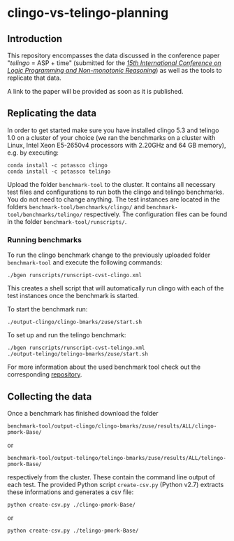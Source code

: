 # clingo-vs-telingo-planning

## Introduction

This repository encompasses the data discussed in the conference paper "*telingo* = ASP + time" (submitted for the [*15th International Conference on Logic Programming and Non-monotonic Reasoning*](https://sites.sju.edu/plw/lpnmr-2019/)) as well as the tools to replicate that data.

A link to the paper will be provided as soon as it is published.

## Replicating the data

In order to get started make sure you have installed clingo 5.3 and telingo 1.0 on a cluster of your choice (we ran the benchmarks on a cluster with Linux, Intel Xeon E5-2650v4 processors with 2.20GHz and 64 GB memory), e.g. by executing:

```shell
conda install -c potassco clingo
conda install -c potassco telingo
```

Upload the folder `benchmark-tool` to the cluster. It contains all necessary test files and configurations to run both the clingo and telingo benchmarks. You do not need to change anything.
The test instances are located in the folders `benchmark-tool/benchmarks/clingo/` and `benchmark-tool/benchmarks/telingo/` respectively.
The configuration files can be found in the folder `benchmark-tool/runscripts/`.

### Running benchmarks

To run the clingo benchmark change to the previously uploaded folder `benchmark-tool` and execute the following commands:
```shell
./bgen runscripts/runscript-cvst-clingo.xml
```
This creates a shell script that will automatically run clingo with each of the test instances once the benchmark is started.

To start the benchmark run:

```shell
./output-clingo/clingo-bmarks/zuse/start.sh
``` 

To set up and run the telingo benchmark:
```shell
./bgen runscripts/runscript-cvst-telingo.xml
./output-telingo/telingo-bmarks/zuse/start.sh
```

For more information about the used benchmark tool check out the corresponding [repository](https://github.com/potassco/benchmark-tool).

## Collecting the data

Once a benchmark has finished download the folder

```shell
benchmark-tool/output-clingo/clingo-bmarks/zuse/results/ALL/clingo-pmork-Base/
```

or

```shell
benchmark-tool/output-telingo/telingo-bmarks/zuse/results/ALL/telingo-pmork-Base/
```

respectively from the cluster. These contain the command line output of each test. The provided Python script `create-csv.py` (Python v2.7) extracts these informations and generates a csv file:

```shell
python create-csv.py ./clingo-pmork-Base/
```

or

```shell
python create-csv.py ./telingo-pmork-Base/
```